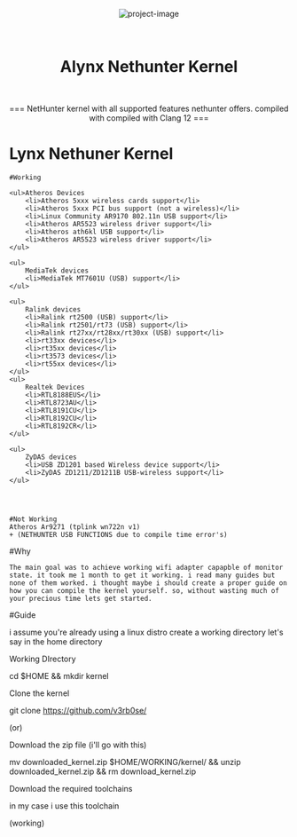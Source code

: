 


<p align="center"><img src="https://raw.githubusercontent.com/v1s1t0r1sh3r3/airgeddon/master/imgs/wiki/kalinethunter_logo.png" alt="project-image"></p>
<br>
<h1 id="title" align="center">Alynx Nethunter Kernel</h1>
<br>
<p id="description" align="center">=== NetHunter kernel with all supported features nethunter offers. compiled with compiled with Clang 12 ===</p>

# Lynx Nethuner Kernel

	#Working
	
	<ul>Atheros Devices 	
		<li>Atheros 5xxx wireless cards support</li>
		<li>Atheros 5xxx PCI bus support (not a wireless)</li>
		<li>Linux Community AR9170 802.11n USB support</li>
		<li>Atheros AR5523 wireless driver support</li>
		<li>Atheros ath6kl USB support</li>
		<li>Atheros AR5523 wireless driver support</li>
	</ul>

	<ul>
		MediaTek devices
		<li>MediaTek MT7601U (USB) support</li>
	</ul>

	<ul>
		Ralink devices
		<li>Ralink rt2500 (USB) support</li>
		<li>Ralink rt2501/rt73 (USB) support</li>
		<li>Ralink rt27xx/rt28xx/rt30xx (USB) support</li>
		<li>rt33xx devices</li>
		<li>rt35xx devices</li>
		<li>rt3573 devices</li>
		<li>rt55xx devices</li>
	</ul>
	<ul>
		Realtek Devices
		<li>RTL8188EUS</li>
		<li>RTL8723AU</li>
		<li>RTL8191CU</li>
		<li>RTL8192CU</li>
		<li>RTL8192CR</li>
	</ul>

	<ul>
		ZyDAS devices
		<li>USB ZD1201 based Wireless device support</li>
		<li>ZyDAS ZD1211/ZD1211B USB-wireless support</li>
	</ul>

	

	
	#Not Working
	Atheros Ar9271 (tplink wn722n v1) 	
	+ (NETHUNTER USB FUNCTIONS due to compile time error's)



#Why
	
 	The main goal was to achieve working wifi adapter capapble of monitor state. it took me 1 month to get it working. i read many guides but none of them worked. i thought maybe i should create a proper guide on how you can compile the kernel yourself. so, without wasting much of your precious time lets get started.

#Guide 

i assume you're already using a linux distro 
create a working directory let's say in the home directory 

Working DIrectory 

cd $HOME && mkdir kernel 

Clone the kernel

git clone https://github.com/v3rb0se/

(or)

Download the zip file (i'll go with this)

mv downloaded_kernel.zip $HOME/WORKING/kernel/ && unzip downloaded_kernel.zip && rm download_kernel.zip


Download the required toolchains 

in my case i use this toolchain


(working) 


